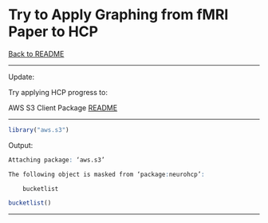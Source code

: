 # Try to Apply Graphing from fMRI Paper to HCP

[Back to README](/)

____

Update:

Try applying HCP progress to:

AWS S3 Client Package [README](https://cran.r-project.org/web/packages/aws.s3/readme/README.html)

____

```r
library("aws.s3")
```

Output:

```r
Attaching package: ‘aws.s3’

The following object is masked from ‘package:neurohcp’:

    bucketlist
```

```r
bucketlist()
```

____
